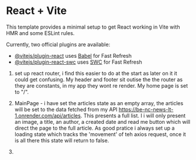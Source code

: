 # React + Vite

This template provides a minimal setup to get React working in Vite with HMR and some ESLint rules.

Currently, two official plugins are available:

- [@vitejs/plugin-react](https://github.com/vitejs/vite-plugin-react/blob/main/packages/plugin-react/README.md) uses [Babel](https://babeljs.io/) for Fast Refresh
- [@vitejs/plugin-react-swc](https://github.com/vitejs/vite-plugin-react-swc) uses [SWC](https://swc.rs/) for Fast Refresh

1. set up react router, i find this easier to do at the start as later on it it could get confusing. My header and footer sit outise the the router as they are constants, in my app they wont re render. My home page is set to "/".

2. MainPage - i have set the articles state as an empty array, the articles will be set to the data fetched from my API https://be-nc-news-lt-1.onrender.com/api/articles.
This presents a full list. I i will only present an image, a title, an author, a created date and read me button which will direct the page to the full article. As good pratice i always set up a loading state which tracks the 'movement' of teh axios request, once it is all there this state will return to false.

3.